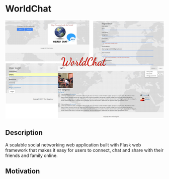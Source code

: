 # WorldChat

![alt text](/static/img/final.jpg)

## Description

A scalable social networking web application built with Flask web framework that
makes it easy for users to connect, chat and share with their friends and family online.

## Motivation